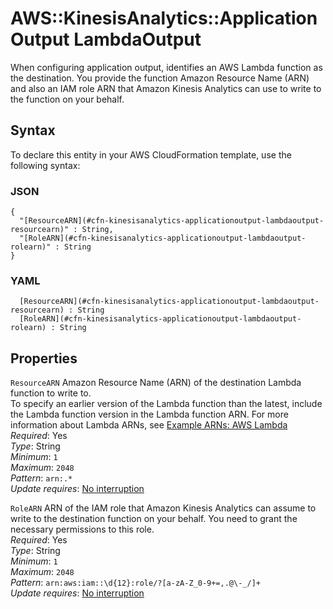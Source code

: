 # AWS::KinesisAnalytics::ApplicationOutput LambdaOutput<a name="aws-properties-kinesisanalytics-applicationoutput-lambdaoutput"></a>

When configuring application output, identifies an AWS Lambda function as the destination\. You provide the function Amazon Resource Name \(ARN\) and also an IAM role ARN that Amazon Kinesis Analytics can use to write to the function on your behalf\. 

## Syntax<a name="aws-properties-kinesisanalytics-applicationoutput-lambdaoutput-syntax"></a>

To declare this entity in your AWS CloudFormation template, use the following syntax:

### JSON<a name="aws-properties-kinesisanalytics-applicationoutput-lambdaoutput-syntax.json"></a>

```
{
  "[ResourceARN](#cfn-kinesisanalytics-applicationoutput-lambdaoutput-resourcearn)" : String,
  "[RoleARN](#cfn-kinesisanalytics-applicationoutput-lambdaoutput-rolearn)" : String
}
```

### YAML<a name="aws-properties-kinesisanalytics-applicationoutput-lambdaoutput-syntax.yaml"></a>

```
﻿  [ResourceARN](#cfn-kinesisanalytics-applicationoutput-lambdaoutput-resourcearn) : String
﻿  [RoleARN](#cfn-kinesisanalytics-applicationoutput-lambdaoutput-rolearn) : String
```

## Properties<a name="aws-properties-kinesisanalytics-applicationoutput-lambdaoutput-properties"></a>

`ResourceARN`  <a name="cfn-kinesisanalytics-applicationoutput-lambdaoutput-resourcearn"></a>
Amazon Resource Name \(ARN\) of the destination Lambda function to write to\.  
To specify an earlier version of the Lambda function than the latest, include the Lambda function version in the Lambda function ARN\. For more information about Lambda ARNs, see [Example ARNs: AWS Lambda](/general/latest/gr/aws-arns-and-namespaces.html#arn-syntax-lambda) 
*Required*: Yes  
*Type*: String  
*Minimum*: `1`  
*Maximum*: `2048`  
*Pattern*: `arn:.*`  
*Update requires*: [No interruption](https://docs.aws.amazon.com/AWSCloudFormation/latest/UserGuide/using-cfn-updating-stacks-update-behaviors.html#update-no-interrupt)

`RoleARN`  <a name="cfn-kinesisanalytics-applicationoutput-lambdaoutput-rolearn"></a>
ARN of the IAM role that Amazon Kinesis Analytics can assume to write to the destination function on your behalf\. You need to grant the necessary permissions to this role\.   
*Required*: Yes  
*Type*: String  
*Minimum*: `1`  
*Maximum*: `2048`  
*Pattern*: `arn:aws:iam::\d{12}:role/?[a-zA-Z_0-9+=,.@\-_/]+`  
*Update requires*: [No interruption](https://docs.aws.amazon.com/AWSCloudFormation/latest/UserGuide/using-cfn-updating-stacks-update-behaviors.html#update-no-interrupt)